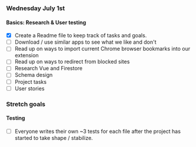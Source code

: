 ### Wednesday July 1st

#### Basics: Research & User testing
- [X] Create a Readme file to keep track of tasks and goals.
- [ ] Download / use similar apps to see what we like and don't
- [ ] Read up on ways to import current Chrome browser bookmarks into our extension
- [ ] Read up on ways to redirect from blocked sites
- [ ] Research Vue and Firestore
- [ ] Schema design
- [ ] Project tasks
- [ ] User stories

### Stretch goals


#### Testing

- [ ] Everyone writes their own ~3 tests for each file after the project has started to take shape / stabilize.
